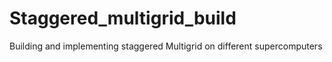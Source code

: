 # Staggered_multigrid_build
Building and implementing staggered Multigrid on different supercomputers

